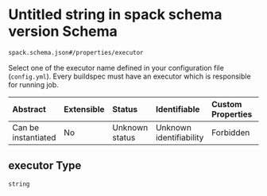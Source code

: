 # Untitled string in spack schema version Schema

```txt
spack.schema.json#/properties/executor
```

Select one of the executor name defined in your configuration file (`config.yml`). Every buildspec must have an executor which is responsible for running job.

| Abstract            | Extensible | Status         | Identifiable            | Custom Properties | Additional Properties | Access Restrictions | Defined In                                                             |
| :------------------ | :--------- | :------------- | :---------------------- | :---------------- | :-------------------- | :------------------ | :--------------------------------------------------------------------- |
| Can be instantiated | No         | Unknown status | Unknown identifiability | Forbidden         | Allowed               | none                | [spack.schema.json\*](../out/spack.schema.json "open original schema") |

## executor Type

`string`
